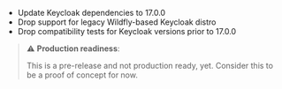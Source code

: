 * Update Keycloak dependencies to 17.0.0
* Drop support for legacy Wildfly-based Keycloak distro
* Drop compatibility tests for Keycloak versions prior to 17.0.0

> ⚠️ **Production readiness**:
>
> This is a pre-release and not production ready, yet.
> Consider this to be a proof of concept for now.
>
>
